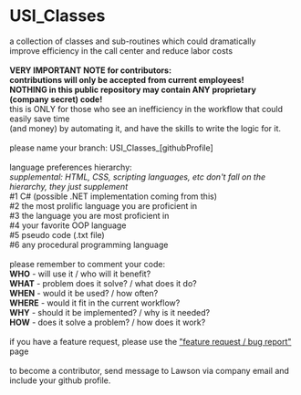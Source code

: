 # USI_Classes<br/>
a collection of classes and sub-routines which could dramatically <br/>
improve efficiency in the call center and reduce labor costs<br/>
<br/>
**VERY IMPORTANT NOTE for contributors:<br/>
contributions will only be accepted from current employees!<br/>
NOTHING in this public repository may contain ANY proprietary (company secret) code!**<br/>
this is ONLY for those who see an inefficiency in the workflow that could easily save time<br/> 
(and money) by automating it, and have the skills to write the logic for it.<br/>
<br/>
please name your branch: USI_Classes_[githubProfile]<br/>
<br/>
language preferences hierarchy:<br/>
*supplemental: HTML, CSS, scripting languages, etc don't fall on the hierarchy, they just supplement*<br/>
#1 C# (possible .NET implementation coming from this)<br/>
#2 the most prolific language you are proficient in<br/>
#3 the language you are most proficient in<br/>
#4 your favorite OOP language<br/>
#5 pseudo code (.txt file)<br/>
#6 any procedural programming language<br/>
<br/>
please remember to comment your code:<br/>
**WHO** - will use it / who will it benefit?<br/>
**WHAT** - problem does it solve? / what does it do?<br/>
**WHEN** - would it be used? / how often?<br/>
**WHERE** - would it fit in the current workflow?<br/>
**WHY** - should it be implemented? / why is it needed?<br/>
**HOW** - does it solve a problem? / how does it work?<br/>
<br/>
if you have a feature request, please use the <a href="https://github.com/JuggernOtt81-USI/USI_Classes/issues/new/choose">"feature request / bug report"</a> page <br/>
<br/>
to become a contributor, send message to Lawson via company email and include your github profile.<br/>

